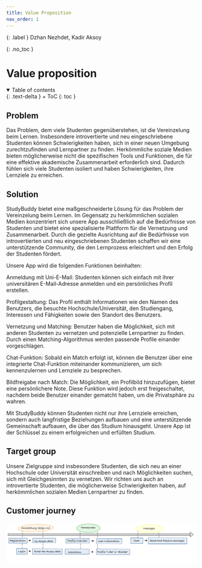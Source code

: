 ```yaml
---
title: Value Proposition
nav_order: 1
---
```


{: .label }
Dzhan Nezhdet, Kadir Aksoy

{: .no_toc }
# Value proposition

<details open markdown="block">
{: .text-delta }
<summary>Table of contents</summary>
+ ToC
{: toc }
</details>

## Problem

Das Problem, dem viele Studenten gegenüberstehen, ist die Vereinzelung beim Lernen. Insbesondere introvertierte und neu eingeschriebene Studenten können Schwierigkeiten haben, sich in einer neuen Umgebung zurechtzufinden und Lernpartner zu finden. Herkömmliche soziale Medien bieten möglicherweise nicht die spezifischen Tools und Funktionen, die für eine effektive akademische Zusammenarbeit erforderlich sind. Dadurch fühlen sich viele Studenten isoliert und haben Schwierigkeiten, ihre Lernziele zu erreichen.

## Solution

StudyBuddy bietet eine maßgeschneiderte Lösung für das Problem der Vereinzelung beim Lernen. Im Gegensatz zu herkömmlichen sozialen Medien konzentriert sich unsere App ausschließlich auf die Bedürfnisse von Studenten und bietet eine spezialisierte Plattform für die Vernetzung und Zusammenarbeit. Durch die gezielte Ausrichtung auf die Bedürfnisse von introvertierten und neu eingeschriebenen Studenten schaffen wir eine unterstützende Community, die den Lernprozess erleichtert und den Erfolg der Studenten fördert.

Unsere App wird die folgenden Funktionen beinhalten: 

Anmeldung mit Uni-E-Mail: Studenten können sich einfach mit ihrer universitären E-Mail-Adresse anmelden und ein persönliches Profil erstellen.

Profilgestaltung: Das Profil enthält Informationen wie den Namen des Benutzers, die besuchte Hochschule/Universität, den Studiengang, Interessen und Fähigkeiten sowie den Standort des Benutzers.

Vernetzung und Matching: Benutzer haben die Möglichkeit, sich mit anderen Studenten zu vernetzen und potenzielle Lernpartner zu finden. Durch einen Matching-Algorithmus werden passende Profile einander vorgeschlagen.

Chat-Funktion: Sobald ein Match erfolgt ist, können die Benutzer über eine integrierte Chat-Funktion miteinander kommunizieren, um sich kennenzulernen und Lernziele zu besprechen.

Bildfreigabe nach Match: Die Möglichkeit, ein Profilbild hinzuzufügen, bietet eine persönlichere Note. Diese Funktion wird jedoch erst freigeschaltet, nachdem beide Benutzer einander gematcht haben, um die Privatsphäre zu wahren.

Mit StudyBuddy können Studenten nicht nur ihre Lernziele erreichen, sondern auch langfristige Beziehungen aufbauen und eine unterstützende Gemeinschaft aufbauen, die über das Studium hinausgeht. Unsere App ist der Schlüssel zu einem erfolgreichen und erfüllten Studium.

## Target group

Unsere Zielgruppe sind insbesondere Studenten, die sich neu an einer Hochschule oder Universität einschreiben und nach Möglichkeiten suchen, sich mit Gleichgesinnten zu vernetzen. Wir richten uns auch an introvertierte Studenten, die möglicherweise Schwierigkeiten haben, auf herkömmlichen sozialen Medien Lernpartner zu finden.

## Customer journey

![StudyBuddy_sample](assets/images/customer_journey.jpeg)